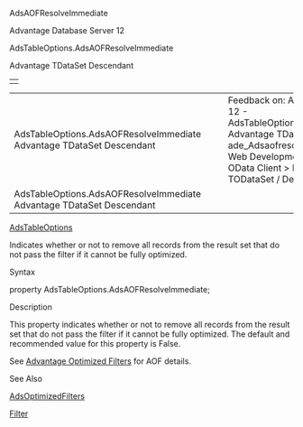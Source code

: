 AdsAOFResolveImmediate




Advantage Database Server 12  

AdsTableOptions.AdsAOFResolveImmediate

Advantage TDataSet Descendant

|  |
| --- |
|  |

|  |  |  |  |  |
| --- | --- | --- | --- | --- |
| AdsTableOptions.AdsAOFResolveImmediate  Advantage TDataSet Descendant |  |  | Feedback on: Advantage Database Server 12 - AdsTableOptions.AdsAOFResolveImmediate Advantage TDataSet Descendant ade\_Adsaofresolveimmediate Advantage Web Development > Advantage Delphi OData Client > Delphi OData Components > TODataSet / Dear Support Staff, |  |
| AdsTableOptions.AdsAOFResolveImmediate  Advantage TDataSet Descendant |  |  |  |  |

[AdsTableOptions](ade_adstableoptions.htm)

Indicates whether or not to remove all records from the result set that do not pass the filter if it cannot be fully optimized.

Syntax

property AdsTableOptions.AdsAOFResolveImmediate;

Description

This property indicates whether or not to remove all records from the result set that do not pass the filter if it cannot be fully optimized. The default and recommended value for this property is False.

See [Advantage Optimized Filters](master_advantage_optimized_filters.htm) for AOF details.

See Also

[AdsOptimizedFilters](ade_adsoptimizedfilters.htm)

[Filter](ade_filter.htm)
